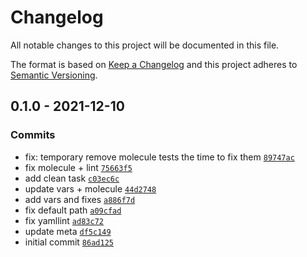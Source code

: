 # Changelog

All notable changes to this project will be documented in this file.

The format is based on [Keep a Changelog](https://keepachangelog.com/en/1.0.0/)
and this project adheres to [Semantic Versioning](https://semver.org/spec/v2.0.0.html).

## 0.1.0 - 2021-12-10

### Commits

- fix: temporary remove molecule tests the time to fix them [`89747ac`](https://github.com/lotusnoir/ansible-apps_fluentbit/commit/89747acec6be4e41b2224ecd4ca09c2106dd632a)
- fix molecule + lint [`75663f5`](https://github.com/lotusnoir/ansible-apps_fluentbit/commit/75663f5a6b7028e9a9f0556267ec21ddaa292fab)
- add clean task [`c03ec6c`](https://github.com/lotusnoir/ansible-apps_fluentbit/commit/c03ec6cc211c83567c3cd662d55357a27d344dd5)
- update vars + molecule [`44d2748`](https://github.com/lotusnoir/ansible-apps_fluentbit/commit/44d27487de73cc2c080e905671cb1c0f9fae1307)
- add vars and fixes [`a886f7d`](https://github.com/lotusnoir/ansible-apps_fluentbit/commit/a886f7d8ec866fc55eab16a76addff4436b3618c)
- fix default path [`a09cfad`](https://github.com/lotusnoir/ansible-apps_fluentbit/commit/a09cfad595f4e9794e41978934c81c8e0e986b07)
- fix yamllint [`ad83c72`](https://github.com/lotusnoir/ansible-apps_fluentbit/commit/ad83c72d830f5e12258555f922b885c0e072b95c)
- update meta [`df5c149`](https://github.com/lotusnoir/ansible-apps_fluentbit/commit/df5c14916430d59f4440f417fa2e5a4e0ea561b2)
- initial commit [`86ad125`](https://github.com/lotusnoir/ansible-apps_fluentbit/commit/86ad125308c7bb7357d2490b1cf17eaeccf0315c)
